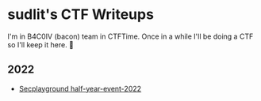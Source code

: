 # sudlit's CTF Writeups

I'm in B4C0IV (bacon) team in CTFTime.
Once in a while I'll be doing a CTF so I'll keep it here. 🐅

## 2022
* [Secplayground half-year-event-2022](secplayground-event)



